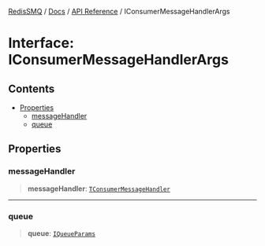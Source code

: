 [RedisSMQ](../../../README.md) / [Docs](../../README.md) / [API Reference](../README.md) / IConsumerMessageHandlerArgs

# Interface: IConsumerMessageHandlerArgs

## Contents

- [Properties](IConsumerMessageHandlerArgs.md#properties)
  - [messageHandler](IConsumerMessageHandlerArgs.md#messagehandler)
  - [queue](IConsumerMessageHandlerArgs.md#queue)

## Properties

### messageHandler

> **messageHandler**: [`TConsumerMessageHandler`](../type-aliases/TConsumerMessageHandler.md)

***

### queue

> **queue**: [`IQueueParams`](IQueueParams.md)

